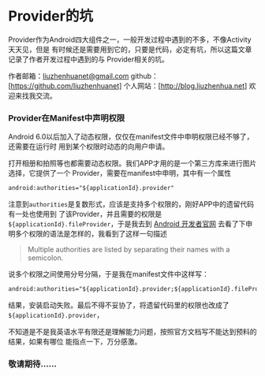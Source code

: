 # Provider的坑
Provider作为Android四大组件之一，一般开发过程中遇到的不多，不像Activity天天见，但是
有时候还是需要用到它的，只要是代码，必定有坑，所以这篇文章记录了作者开发过程中遇到的与
Provider相关的坑。

作者邮箱：<liuzhenhuanet@gmail.com> github：[https://github.com/liuzhenhuanet]
 个人网站：[http://blog.liuzhenhua.net] 欢迎来找我交流。

### Provider在Manifest中声明权限
Android 6.0以后加入了动态权限，仅仅在manifest文件中申明权限已经不够了，还需要在运行时
用到某个权限时动态的向用户申请。

打开相册和拍照等也都需要动态权限。我们APP才用的是一个第三方库来进行图片选择，它提供了一个
Provider，需要在manifest中申明，其中有一个属性
```xml
android:authorities="${applicationId}.provider"
```
注意到`authorities`是复数形式，应该是支持多个权限的，刚好APP中的遗留代码有一处也使用到
了该Provider，并且需要的权限是`${applicationId}.fileProvider`，于是我去到
[Android 开发者官网](https://developer.android.com/guide/topics/manifest/provider-element.html#auth)
去看了下申明多个权限的语法是怎样的，我看到了这样一句描述
> Multiple authorities are listed by separating their names with a semicolon.

说多个权限之间使用分号分隔，于是我在manifest文件中这样写：
```xml
android:authorities="${applicationId}.provider;${applicationId}.fileProvider"
```
结果，安装启动失败。最后不得不妥协了，将遗留代码里的权限也改成了`${applicationId}.provider`，

不知道是不是我英语水平有限还是理解能力问题，按照官方文档写不能达到预料的结果，如果有哪位
能指点一下，万分感激。

### 敬请期待……
